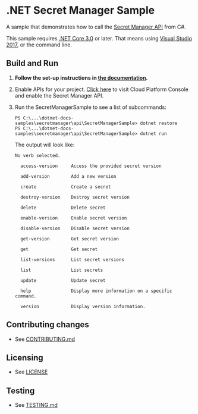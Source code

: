 # .NET Secret Manager Sample

A sample that demonstrates how to call the
[Secret Manager API](https://cloud.google.com/secret-manager) from C#.

This sample requires [.NET Core 3.0](
    https://www.microsoft.com/net/core) or later.  That means using
[Visual Studio 2017](
    https://www.visualstudio.com/), or the command line.

## Build and Run

1.  **Follow the set-up instructions in [the documentation](https://cloud.google.com/dotnet/docs/setup).**

1.  Enable APIs for your project.
    [Click here](https://console.cloud.google.com/flows/enableapi?apiid=secretmanager.googleapis.com&showconfirmation=true)
    to visit Cloud Platform Console and enable the Secret Manager API.

1. Run the SecretManagerSample to see a list of subcommands:

    ```text
    PS C:\...\dotnet-docs-samples\secretmanager\api\SecretManagerSample> dotnet restore
    PS C:\...\dotnet-docs-samples\secretmanager\api\SecretManagerSample> dotnet run
    ```

    The output will look like:

    ```text
    No verb selected.

      access-version     Access the provided secret version

      add-version        Add a new version

      create             Create a secret

      destroy-version    Destroy secret version

      delete             Delete secret

      enable-version     Enable secret version

      disable-version    Disable secret version

      get-version        Get secret version

      get                Get secret

      list-versions      List secret versions

      list               List secrets

      update             Update secret

      help               Display more information on a specific command.

      version            Display version information.
    ```

## Contributing changes

* See [CONTRIBUTING.md](../../../CONTRIBUTING.md)

## Licensing

* See [LICENSE](../../../LICENSE)

## Testing

* See [TESTING.md](../../../TESTING.md)
